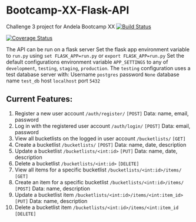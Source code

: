 # Bootcamp-XX-Flask-API
Challenge 3 project for Andela Bootcamp XX
[![Build Status](https://travis-ci.org/AnthonyGW/Bootcamp-XX-Flask-API.svg?branch=feedback)](https://travis-ci.org/AnthonyGW/Bootcamp-XX-Flask-API)

[![Coverage Status](https://coveralls.io/repos/github/AnthonyGW/Bootcamp-XX-Flask-API/badge.svg?branch=feedback)](https://coveralls.io/github/AnthonyGW/Bootcamp-XX-Flask-API?branch=feedback)

The API can be run on a flask server
Set the flask app environment variable to `run.py` using `set FLASK_APP=run.py` or `export FLASK_APP=run.py`
Set the default configurations environment variable `APP_SETTINGS` to any of `development`, `testing`, `staging`, `production`.
The `testing` configuration uses a test database server with:
Username `postgres`
password `None`
database name `test_db`
host `localhost`
port `5432`

## Current Features:
1. Register a new user account
`/auth/register/` `[POST]`
Data: name, email, password
2. Log in with the registered user account
`/auth/login/` `[POST]`
Data: email, password
3. View all bucketlists on the logged in user account
`/bucketlists/` `[GET]`
4. Create a bucketlist
`/bucketlists/` `[POST]`
Data: name, date, description
5. Update a bucketlist
`/bucketlists/<int:id>` `[PUT]`
Data: name, date, description
6. Delete a bucketlist
`/bucketlists/<int:id>` `[DELETE]`
7. View all items for a specific bucketlist
`/bucketlists/<int:id>/items/` `[GET]`
8. Create an item for a specific bucketlist
`/bucketlists/<int:id>/items/` `[POST]`
Data: name, description
9. Update a bucketlist item
`/bucketlists/<int:id>/items/<int:item_id>` `[PUT]`
Data: name, description
10. Delete a bucketlist item
`/bucketlists/<int:id>/items/<int:item_id` `[DELETE]`


